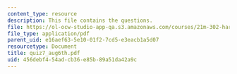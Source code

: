 ```yaml
---
content_type: resource
description: This file contains the questions.
file: https://ol-ocw-studio-app-qa.s3.amazonaws.com/courses/21m-302-harmony-and-counterpoint-ii-spring-2005/456debf454adcb36e85b89a51da42a9c_quiz7_aug6th.pdf
file_type: application/pdf
parent_uid: e16aef63-5e10-01f2-7cd5-e3eacb1a5d07
resourcetype: Document
title: quiz7_aug6th.pdf
uid: 456debf4-54ad-cb36-e85b-89a51da42a9c
---
```

